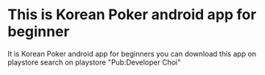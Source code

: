 This is Korean Poker android app for beginner
=


It is Korean Poker android app for beginners
you can download this app on playstore
search on playstore "Pub:Developer Choi"
